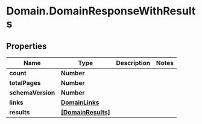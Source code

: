 # Domain.DomainResponseWithResults

## Properties

Name | Type | Description | Notes
------------ | ------------- | ------------- | -------------
**count** | **Number** |  | 
**totalPages** | **Number** |  | 
**schemaVersion** | **Number** |  | 
**links** | [**DomainLinks**](.md) |  | 
**results** | [**[DomainResults]**](DomainResults.md) |  | 


